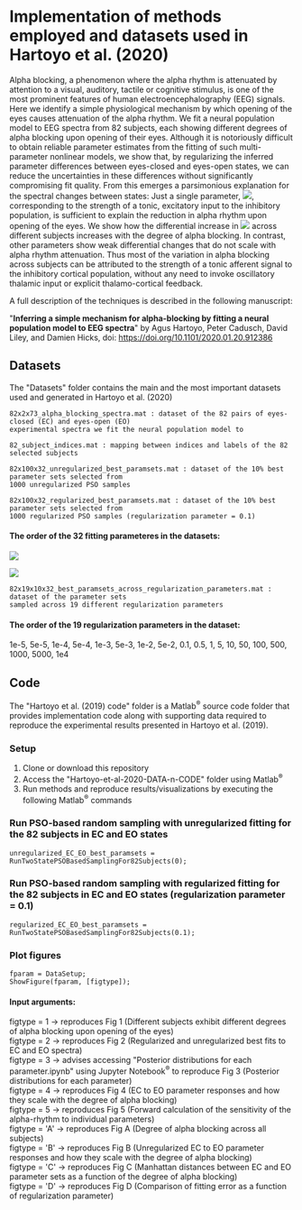 # Implementation of methods employed and datasets used in Hartoyo et al. (2020)
Alpha blocking, a phenomenon where the alpha rhythm is attenuated by attention to a visual, auditory, tactile or cognitive stimulus, is one of the most prominent features of human electroencephalography (EEG) signals. Here we identify a simple physiological mechanism by which opening of the eyes causes attenuation of the alpha rhythm. We fit a neural population model to EEG spectra from 82 subjects, each showing different degrees of alpha blocking upon opening of their eyes.  Although it is notoriously difficult to obtain reliable parameter estimates from the fitting of such multi-parameter nonlinear models, we show that, by regularizing the inferred parameter differences between eyes-closed and eyes-open states, we can reduce the uncertainties in these differences without significantly compromising fit quality. From this emerges a parsimonious explanation for the spectral changes between states: Just a single parameter, <img src="http://latex.codecogs.com/gif.latex?$p_{ei}$" border="0" />, corresponding to the strength of a tonic, excitatory input to the inhibitory population, is sufficient to explain the reduction in alpha rhythm upon opening of the eyes. We show how the differential increase in <img src="http://latex.codecogs.com/gif.latex?$p_{ei}$" border="0" /> across different subjects increases with the degree of alpha blocking. In contrast, other parameters show weak differential changes that do not scale with alpha rhythm attenuation. Thus most of the variation in alpha blocking across subjects can be attributed to the strength of a tonic afferent signal to the inhibitory cortical population, without any need to invoke oscillatory thalamic input or explicit thalamo-cortical feedback. 

A full description of the techniques is described in the following manuscript:

"<b>Inferring a simple mechanism for alpha-blocking by fitting a neural population model to EEG spectra</b>" by Agus Hartoyo, Peter Cadusch, David Liley, and Damien Hicks, doi: https://doi.org/10.1101/2020.01.20.912386 

## Datasets

The "Datasets" folder contains the main and the most important datasets used and generated in Hartoyo et al. (2020)

```
82x2x73_alpha_blocking_spectra.mat : dataset of the 82 pairs of eyes-closed (EC) and eyes-open (EO) 
experimental spectra we fit the neural population model to
```

```
82_subject_indices.mat : mapping between indices and labels of the 82 selected subjects
```

```
82x100x32_unregularized_best_paramsets.mat : dataset of the 10% best parameter sets selected from 
1000 unregularized PSO samples 
```

```
82x100x32_regularized_best_paramsets.mat : dataset of the 10% best parameter sets selected from 
1000 regularized PSO samples (regularization parameter = 0.1) 
```

#### The order of the 32 fitting parameteres in the datasets: <br>
<p><img src="http://latex.codecogs.com/gif.latex?$\tau _{e}(EC), \tau _{i}(EC), \gamma _{e}(EC), \gamma _{i}(EC), \Gamma _{e}(EC), \Gamma _{i}(EC), N_{ee}^{\beta }, N_{ei}^{\beta }, N_{ie}^{\beta }, N_{ii}^{\beta }, p_{ee}(EC), p_{ei}(EO), h_{e}^{rest}, h_{i}^{rest}, h_{e}^{eq}, h_{i}^{eq}$" border="0" /></p>
<p><img src="http://latex.codecogs.com/gif.latex?$S_{e}^{\max }, S_{i}^{\max }, \bar{\mu _{e}}, \bar{\mu _{i}}, {\sigma }_{e}, {\sigma }_{i}, \eta(EC), \tau _{e}(EO), \tau _{i}(EO), \gamma _{e}(EO), \gamma _{i}(EO), \Gamma _{e}(EO), \Gamma _{i}(EO), p_{ee}(EO), p_{ei}(EO), \eta(EO)$" border="0" /></p>


```
82x19x10x32_best_paramsets_across_regularization_parameters.mat : dataset of the parameter sets 
sampled across 19 different regularization parameters  
```

#### The order of the 19 regularization parameters in the dataset: <br>
1e-5, 5e-5, 1e-4, 5e-4, 1e-3, 5e-3, 1e-2, 5e-2, 0.1, 0.5, 1, 5, 10, 50, 100, 500, 1000, 5000, 1e4

## Code

The "Hartoyo et al. (2019) code" folder is a Matlab<sup>&reg;</sup> source code folder that provides implementation code along with supporting data required to reproduce the experimental results presented in Hartoyo et al. (2019).

### Setup
1.	Clone or download this repository 
2.	Access the "Hartoyo-et-al-2020-DATA-n-CODE" folder using Matlab<sup>&reg;</sup>
3. Run methods and reproduce results/visualizations by executing the following Matlab<sup>&reg;</sup> commands

### Run PSO-based random sampling with unregularized fitting for the 82 subjects in EC and EO states
```
unregularized_EC_EO_best_paramsets = RunTwoStatePSOBasedSamplingFor82Subjects(0);
```

### Run PSO-based random sampling with regularized fitting for the 82 subjects in EC and EO states (regularization parameter = 0.1)
```
regularized_EC_EO_best_paramsets = RunTwoStatePSOBasedSamplingFor82Subjects(0.1);
```

### Plot figures
```
fparam = DataSetup;
ShowFigure(fparam, [figtype]);
``` 

#### Input arguments:
   figtype = 1 -> reproduces Fig 1 (Different subjects exhibit different degrees of alpha blocking upon opening of the eyes) <br>
   figtype = 2 -> reproduces Fig 2 (Regularized and unregularized best fits to EC and EO spectra) <br>
   figtype = 3 -> advises accessing "Posterior distributions for each parameter.ipynb" using Jupyter Notebook<sup>&reg;</sup> to reproduce Fig 3 (Posterior distributions for each parameter) <br>
   figtype = 4 -> reproduces Fig 4 (EC to EO parameter responses and how they scale with the degree of alpha blocking) <br>
   figtype = 5 -> reproduces Fig 5 (Forward calculation of the sensitivity of the alpha-rhythm to individual parameters) <br>
   figtype = 'A' -> reproduces Fig A (Degree of alpha blocking across all subjects) <br>
   figtype = 'B' -> reproduces Fig B (Unregularized EC to EO parameter responses and how they scale with the degree of alpha blocking) <br>
   figtype = 'C' -> reproduces Fig C (Manhattan distances between EC and EO parameter sets as a function of the degree of alpha blocking) <br>
   figtype = 'D' -> reproduces Fig D (Comparison of fitting error as a function of regularization parameter)

